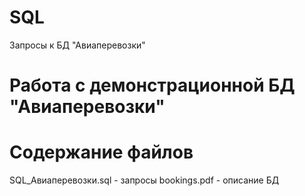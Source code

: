 # SQL
Запросы к БД "Авиаперевозки"

# Работа с демонстрационной БД "Авиаперевозки"
# Содержание файлов
SQL_Авиаперевозки.sql - запросы
bookings.pdf - описание БД
